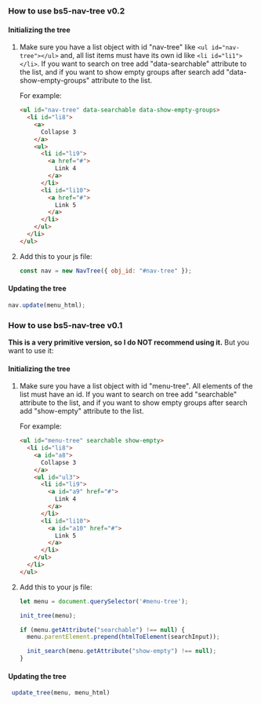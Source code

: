 ### How to use bs5-nav-tree v0.2
#### Initializing the tree
1. Make sure you have a list object with id "nav-tree" like ``<ul id="nav-tree"></ul>`` and, all list items must have its own id like ``<li id="li1"></li>``.  If you want to search on tree add "data-searchable" attribute to the list, and if you want to show empty groups after search add "data-show-empty-groups" attribute to the list.
   
   For example:
    ```html
    <ul id="nav-tree" data-searchable data-show-empty-groups>
      <li id="li8">
        <a>
          Collapse 3
        </a>
        <ul>
          <li id="li9">
            <a href="#">
              Link 4
            </a>
          </li>
          <li id="li10">
            <a href="#">
              Link 5
            </a>
          </li>
        </ul>
      </li>
    </ul>
    ```
2. Add this to your js file:
   ```js
   const nav = new NavTree({ obj_id: "#nav-tree" });
   ```

#### Updating the tree
```js
nav.update(menu_html);
```

### How to use bs5-nav-tree v0.1
__This is a very primitive version, so I do NOT recommend using it.__ But you want to use it:
#### Initializing the tree 
1. Make sure you have a list object with id "menu-tree". All elements of the list must have an id. If you want to search on tree add "searchable" attribute to the list, and if you want to show empty groups after search add "show-empty" attribute to the list. 
   
   For example:
    ```html
    <ul id="menu-tree" searchable show-empty>
      <li id="li8">
        <a id="a8">
          Collapse 3
        </a>
        <ul id="ul3">
          <li id="li9">
            <a id="a9" href="#">
              Link 4
            </a>
          </li>
          <li id="li10">
            <a id="a10" href="#">
              Link 5
            </a>
          </li>
        </ul>
      </li>
    </ul>
    ```

1. Add this to your js file:
    ```js
    let menu = document.querySelector('#menu-tree');

    init_tree(menu);

    if (menu.getAttribute("searchable") !== null) {
      menu.parentElement.prepend(htmlToElement(searchInput));

      init_search(menu.getAttribute("show-empty") !== null);
    }
    ```
#### Updating the tree
```js
 update_tree(menu, menu_html)
```

